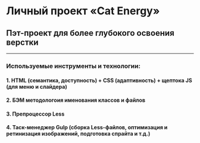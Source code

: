 # Личный проект «Cat Energy»
## Пэт-проект для более глубокого освоения верстки

---

### Используемые инструменты и технологии:
#### 1. HTML (семантика, доступность) + CSS (адаптивность) + щептока JS (для меню и слайдера)
#### 2. БЭМ методологоия именования классов и файлов
#### 3. Препроцессор Less
#### 4. Таск-менеджер Gulp (сборка Less-файлов, оптимизация и ретинизация изображений, подготовка спрайта и т.д.)
